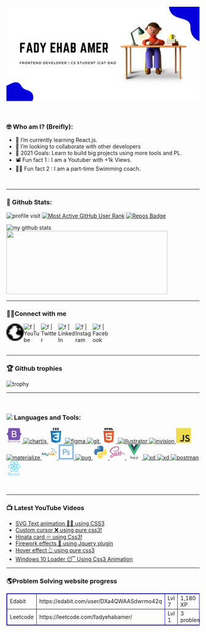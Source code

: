 <p align="center">
   <img src="img.png">
</p>

<br/>

### 🤓 Who am I? (Breifly):

- 🔵 I’m currently learning React.js.
- 👯 I’m looking to collaborate with other developers
- 🥅 2021 Goals: Learn to build big projects using more tools and PL.
- 📽️ Fun fact 1 : I am a Youtuber with +1k Views.
- 🏊‍♂️ Fun fact 2 : I am a part-time Swimming coach.

<br/>
<hr>

### 👦 Github Stats:

<div align="left">

![profile visit](https://komarev.com/ghpvc/?username=fadyehabamer) [![Most Active GitHub User Rank](https://endy419y2alipob.m.pipedream.net)](https://commits.top/egypt.html) [![Repos Badge](https://badges.pufler.dev/repos/fadyehabamer)](https://badges.pufler.dev)

<p align="left">
<img src="https://github-readme-stats.vercel.app/api?username=fadyehabamer&show_icons=true&theme=buefy&count_private=true" alt="my github stats" width="420"/>
   <img src="https://github-readme-streak-stats.herokuapp.com/?user=fadyehabamer" width="420" height="165">
</p>
     
</div>

</p>
<hr>
<p>
    
### 👨‍💻Connect with me

[<img align="left" alt="w  | Website" width="45px" src="https://raw.githubusercontent.com/iconic/open-iconic/master/svg/globe.svg" />][website]
[<img  align="left" alt="f | YouTube" width="45px" src="https://cdn.jsdelivr.net/npm/simple-icons@v3/icons/youtube.svg" />][youtube]
[<img align="left"  alt="f | Twitter" width="45px" src="https://cdn.jsdelivr.net/npm/simple-icons@v3/icons/twitter.svg" />][twitter]
[<img align="left" alt="f | LinkedIn" width="45px" src="https://cdn.jsdelivr.net/npm/simple-icons@v3/icons/linkedin.svg" />][linkedin]
[<img align="left" alt="f | Instagram" width="45px" src="https://cdn.jsdelivr.net/npm/simple-icons@v3/icons/instagram.svg" />][instagram]
[<img align="left" alt="f | Facebook" width="45px" src="https://cdn.jsdelivr.net/npm/simple-icons@3.13.0/icons/facebook.svg" />][facebook]

</p>

<br /> 
<br />
<br />
<br />
<hr>

### 🏆 Github trophies

<p>
 
![trophy](https://github-profile-trophy.vercel.app/?username=fadyehabamer&margin-w=15theme=dark)
    
</p>

<hr>
<br />

<h3 align="left"><img src="https://media.giphy.com/media/WUlplcMpOCEmTGBtBW/giphy.gif" width="50"> Languages and Tools:</h3>
<p align="left"> <a href="https://getbootstrap.com" target="_blank"> <img src="https://raw.githubusercontent.com/devicons/devicon/master/icons/bootstrap/bootstrap-plain-wordmark.svg" alt="bootstrap" width="40" height="40"/> </a> <a href="https://www.chartjs.org" target="_blank"> <img src="https://www.chartjs.org/media/logo-title.svg" alt="chartjs" width="40" height="40"/> </a> <a href="https://www.w3schools.com/css/" target="_blank"> <img src="https://raw.githubusercontent.com/devicons/devicon/master/icons/css3/css3-original-wordmark.svg" alt="css3" width="40" height="40"/> </a> <a href="https://www.figma.com/" target="_blank"> <img src="https://www.vectorlogo.zone/logos/figma/figma-icon.svg" alt="figma" width="40" height="40"/> </a> <a href="https://git-scm.com/" target="_blank"> <img src="https://www.vectorlogo.zone/logos/git-scm/git-scm-icon.svg" alt="git" width="40" height="40"/> </a> <a href="https://www.w3.org/html/" target="_blank"> <img src="https://raw.githubusercontent.com/devicons/devicon/master/icons/html5/html5-original-wordmark.svg" alt="html5" width="40" height="40"/> </a> <a href="https://www.adobe.com/in/products/illustrator.html" target="_blank"> <img src="https://www.vectorlogo.zone/logos/adobe_illustrator/adobe_illustrator-icon.svg" alt="illustrator" width="40" height="40"/> </a> <a href="https://www.invisionapp.com/" target="_blank"> <img src="https://www.vectorlogo.zone/logos/invisionapp/invisionapp-icon.svg" alt="invision" width="40" height="40"/> </a> <a href="https://developer.mozilla.org/en-US/docs/Web/JavaScript" target="_blank"> <img src="https://raw.githubusercontent.com/devicons/devicon/master/icons/javascript/javascript-original.svg" alt="javascript" width="40" height="40"/> </a> <a href="https://materializecss.com/" target="_blank"> <img src="https://raw.githubusercontent.com/prplx/svg-logos/5585531d45d294869c4eaab4d7cf2e9c167710a9/svg/materialize.svg" alt="materialize" width="40" height="40"/> </a> <a href="https://www.mysql.com/" target="_blank"> <img src="https://raw.githubusercontent.com/devicons/devicon/master/icons/mysql/mysql-original-wordmark.svg" alt="mysql" width="40" height="40"/> </a> <a href="https://www.photoshop.com/en" target="_blank"> <img src="https://raw.githubusercontent.com/devicons/devicon/master/icons/photoshop/photoshop-line.svg" alt="photoshop" width="40" height="40"/> </a> <a href="https://pugjs.org" target="_blank"> <img src="https://cdn.worldvectorlogo.com/logos/pug.svg" alt="pug" width="40" height="40"/> </a> <a href="https://www.python.org" target="_blank"> <img src="https://raw.githubusercontent.com/devicons/devicon/master/icons/python/python-original.svg" alt="python" width="40" height="40"/> </a> <a href="https://sass-lang.com" target="_blank"> <img src="https://raw.githubusercontent.com/devicons/devicon/master/icons/sass/sass-original.svg" alt="sass" width="40" height="40"/> </a> <a href="https://vuejs.org/" target="_blank"> <img src="https://raw.githubusercontent.com/devicons/devicon/master/icons/vuejs/vuejs-original-wordmark.svg" alt="vuejs" width="40" height="40"/> </a> <a href="https://www.adobe.com/products/xd.html" target="_blank"> <img src="https://cdn.worldvectorlogo.com/logos/adobe-xd.svg" alt="xd" width="40" height="40"/> </a> <a href="https://www.adobe.com/products/xd.html" target="_blank"> <img src="https://cdn.worldvectorlogo.com/logos/jquery.svg" alt="xd" width="40" height="40"/> </a> <a href="https://postman.com" target="_blank"> <img src="https://www.vectorlogo.zone/logos/getpostman/getpostman-icon.svg" alt="postman" width="40" height="40"/> </a> <a href="https://reactjs.org/" target="_blank"> <img src="https://raw.githubusercontent.com/devicons/devicon/master/icons/react/react-original-wordmark.svg" alt="react" width="40" height="40"/> </a> </p>
<br />
<hr>

### 📺 Latest YouTube Videos

- [SVG Text animation 🔅🔆 using CSS3](https://www.youtube.com/watch?v=4nMoIKhY0JM&t=13s)
- [Custom cursor ❌ using pure css3!](https://www.youtube.com/watch?v=mCyXI00u2f4&t=3s)</br>
- [Hinata card ♾️ using Css3!](https://www.youtube.com/watch?v=KJCMXjVpsG0&t=397s) <br/>
- [Firework effects 🎇 using Jquery plugin](https://www.youtube.com/watch?v=cqfYSoXj_UQ) <br/>
- [Hover effect 👆 using pure css3](https://www.youtube.com/watch?v=S2XvcUWyKWQ&t=18s) <br/>
- [Windows 10 Loader 😴 Using Css3 Animation](https://www.youtube.com/watch?v=zmYSQGYb0eM) <br/>

<hr>


### 🌎Problem Solving website progress

<table border = "1" bordercolor = "blue">
   <tr>
    <td>Edabit</td>
    <td>https://edabit.com/user/DXa4QWAASdwrmo42q</td>
    <td>Lvl 7</td>
    <td>1,180 XP</td>
    <td>Javascript</td>
  </tr>  
   
   <tr>
    <td>Leetcode</td>
    <td>https://leetcode.com/fadyehabamer/</td>
    <td>Lvl 1</td>
    <td>3 problems</td>
    <td>Javascript</td>
  </tr>  
</table>

<br />

[website]: https://fady-amer.netlify.app/?fbclid=IwAR0YoDOni8mB5Fi3BoPSOdBRwfQueaN8QZL71CcclguDAU93ccBOxMEI92I
[twitter]: https://twitter.com/fadyehabamer
[youtube]: https://www.youtube.com/channel/UCgTxQ_Im4hFWgPM4Qgq6KzA?view_as=subscriber
[instagram]: https://www.instagram.com/fadyehabamer00/
[linkedin]: https://www.linkedin.com/in/fadyehabamer/
[facebook]: https://www.facebook.com/fadyehabamer/
